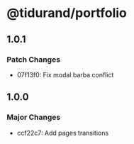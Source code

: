 # @tidurand/portfolio

## 1.0.1

### Patch Changes

- 07f13f0: Fix modal barba conflict

## 1.0.0

### Major Changes

- ccf22c7: Add pages transitions
